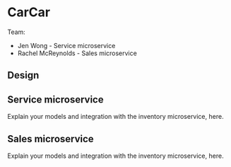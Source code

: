 # CarCar

Team:

* Jen Wong - Service microservice
* Rachel McReynolds - Sales microservice

## Design

## Service microservice

Explain your models and integration with the inventory
microservice, here.

## Sales microservice

Explain your models and integration with the inventory
microservice, here.
